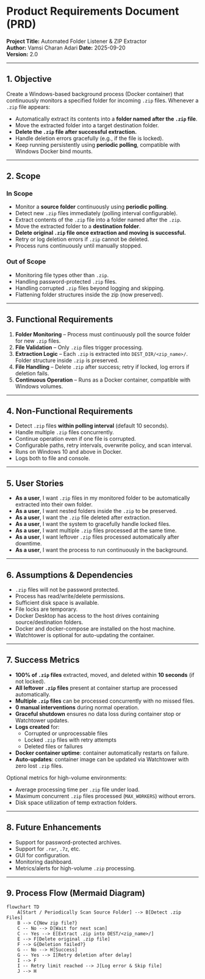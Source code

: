 # Product Requirements Document (PRD)

**Project Title:** Automated Folder Listener & ZIP Extractor  
**Author:** Vamsi Charan Adari
**Date:** 2025-09-20  
**Version:** 2.0  

---

## 1. Objective  
Create a Windows-based background process (Docker container) that continuously monitors a specified folder for incoming `.zip` files. Whenever a `.zip` file appears:  

- Automatically extract its contents into a **folder named after the `.zip` file**.  
- Move the extracted folder into a target destination folder.  
- **Delete the `.zip` file after successful extraction.**  
- Handle deletion errors gracefully (e.g., if the file is locked).  
- Keep running persistently using **periodic polling**, compatible with Windows Docker bind mounts.  

---

## 2. Scope  

### In Scope  
- Monitor a **source folder** continuously using **periodic polling**.  
- Detect new `.zip` files immediately (polling interval configurable).  
- Extract contents of the `.zip` file into a folder named after the `.zip`.  
- Move the extracted folder to a **destination folder**.  
- **Delete original `.zip` file once extraction and moving is successful.**  
- Retry or log deletion errors if `.zip` cannot be deleted.  
- Process runs continuously until manually stopped.  

### Out of Scope  
- Monitoring file types other than `.zip`.  
- Handling password-protected `.zip` files.  
- Handling corrupted `.zip` files beyond logging and skipping.  
- Flattening folder structures inside the zip (now preserved).  

---

## 3. Functional Requirements  

1. **Folder Monitoring** – Process must continuously poll the source folder for new `.zip` files.  
2. **File Validation** – Only `.zip` files trigger processing.  
3. **Extraction Logic** – Each `.zip` is extracted into `DEST_DIR/<zip_name>/`. Folder structure inside `.zip` is preserved.  
4. **File Handling** – Delete `.zip` after success; retry if locked, log errors if deletion fails.  
5. **Continuous Operation** – Runs as a Docker container, compatible with Windows volumes.  

---

## 4. Non-Functional Requirements  

- Detect `.zip` files **within polling interval** (default 10 seconds).  
- Handle multiple `.zip` files concurrently.  
- Continue operation even if one file is corrupted.  
- Configurable paths, retry intervals, overwrite policy, and scan interval.  
- Runs on Windows 10 and above in Docker.  
- Logs both to file and console.  

---

## 5. User Stories  

- **As a user**, I want `.zip` files in my monitored folder to be automatically extracted into their own folder.  
- **As a user**, I want nested folders inside the `.zip` to be preserved.  
- **As a user**, I want the `.zip` file deleted after extraction.  
- **As a user**, I want the system to gracefully handle locked files.  
- **As a user**, I want multiple `.zip` files processed at the same time.  
- **As a user**, I want leftover `.zip` files processed automatically after downtime. 
- **As a user**, I want the process to run continuously in the background.  

---

## 6. Assumptions & Dependencies  

- `.zip` files will not be password protected.  
- Process has read/write/delete permissions.  
- Sufficient disk space is available.  
- File locks are temporary.  
- Docker Desktop has access to the host drives containing source/destination folders.  
- Docker and docker-compose are installed on the host machine.  
- Watchtower is optional for auto-updating the container.  

---

## 7. Success Metrics  

- **100% of `.zip` files** extracted, moved, and deleted within **10 seconds** (if not locked).  
- **All leftover `.zip` files** present at container startup are processed automatically.  
- **Multiple `.zip` files** can be processed concurrently with no missed files.  
- **0 manual interventions** during normal operation.  
- **Graceful shutdown** ensures no data loss during container stop or Watchtower updates.  
- **Logs created** for:  
  - Corrupted or unprocessable files  
  - Locked `.zip` files with retry attempts  
  - Deleted files or failures  
- **Docker container uptime**: container automatically restarts on failure.  
- **Auto-updates**: container image can be updated via Watchtower with zero lost `.zip` files.  

Optional metrics for high-volume environments:  
- Average processing time per `.zip` file under load.  
- Maximum concurrent `.zip` files processed (`MAX_WORKERS`) without errors.  
- Disk space utilization of temp extraction folders.  

---

## 8. Future Enhancements  

- Support for password-protected archives.  
- Support for `.rar`, `.7z`, etc.  
- GUI for configuration.  
- Monitoring dashboard.  
- Metrics/alerts for high-volume `.zip` processing.  

---

## 9. Process Flow (Mermaid Diagram)  

```mermaid
flowchart TD
    A[Start / Periodically Scan Source Folder] --> B[Detect .zip Files]
    B --> C{New zip file?}
    C -- No --> D[Wait for next scan]
    C -- Yes --> E[Extract .zip into DEST/<zip_name>/]
    E --> F[Delete original .zip file]
    F --> G{Deletion failed?}
    G -- No --> H[Success]
    G -- Yes --> I[Retry deletion after delay]
    I --> F
    I -- Retry limit reached --> J[Log error & Skip file]
    J --> H